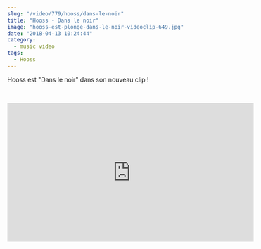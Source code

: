 ```yaml
--- 
slug: "/video/779/hooss/dans-le-noir"
title: "Hooss - Dans le noir"
image: "hooss-est-plonge-dans-le-noir-videoclip-649.jpg"
date: "2018-04-13 10:24:44"
category:
  - music video
tags:
  - Hooss
---
```

<p>Hooss est "Dans le noir" dans son nouveau clip !</p><br/><p><iframe width="560" height="315" src="https://www.youtube.com/embed/GymWe72xDT8" frameborder="0" allow="autoplay; encrypted-media" allowfullscreen></iframe></p>